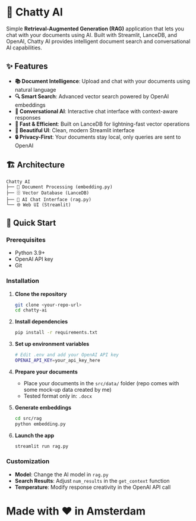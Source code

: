 # 🤖 Chatty AI

Simple **Retrieval-Augmented Generation (RAG)** application that lets you chat with your documents using AI. Built with Streamlit, LanceDB, and OpenAI, Chatty AI provides intelligent document search and conversational AI capabilities.

## ✨ Features

- **📚 Document Intelligence**: Upload and chat with your documents using natural language
- **🔍 Smart Search**: Advanced vector search powered by OpenAI embeddings
- **💬 Conversational AI**: Interactive chat interface with context-aware responses
- **🚀 Fast & Efficient**: Built on LanceDB for lightning-fast vector operations
- **🎨 Beautiful UI**: Clean, modern Streamlit interface
- **🔒 Privacy-First**: Your documents stay local, only queries are sent to OpenAI

## 🏗️ Architecture

```
Chatty AI
├── 📄 Document Processing (embedding.py)
├── 🗄️ Vector Database (LanceDB)
├── 🤖 AI Chat Interface (rag.py)
└── 🌐 Web UI (Streamlit)
```

## 🚀 Quick Start

### Prerequisites

- Python 3.9+
- OpenAI API key
- Git

### Installation

1. **Clone the repository**
   ```bash
   git clone <your-repo-url>
   cd chatty-ai
   ```

2. **Install dependencies**
   ```bash
   pip install -r requirements.txt
   ```

3. **Set up environment variables**
   ```bash
   # Edit .env and add your OpenAI API key
   OPENAI_API_KEY=your_api_key_here
   ```

4. **Prepare your documents**
   - Place your documents in the `src/data/` folder (repo comes with some mock-up data created by me)
   - Tested format only in: `.docx`

5. **Generate embeddings**
   ```bash
   cd src/rag
   python embedding.py
   ```

6. **Launch the app**
   ```bash
   streamlit run rag.py
   ```

### Customization

- **Model**: Change the AI model in `rag.py`
- **Search Results**: Adjust `num_results` in the `get_context` function
- **Temperature**: Modify response creativity in the OpenAI API call

# Made with ❤️ in Amsterdam